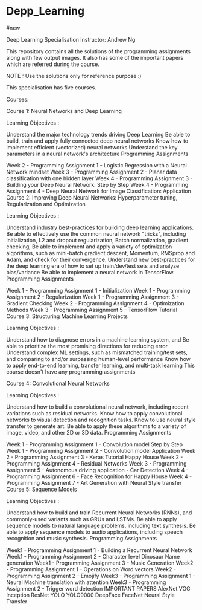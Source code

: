 # Depp_Learning
#new 

Deep Learning Specialisation
Instructor: Andrew Ng

This repository contains all the solutions of the programming assignments along with few output images. It also has some of the important papers which are referred during the course.

NOTE : Use the solutions only for reference purpose :)

This specialisation has five courses.

Courses:

Course 1: Neural Networks and Deep Learning

Learning Objectives :

Understand the major technology trends driving Deep Learning
Be able to build, train and apply fully connected deep neural networks
Know how to implement efficient (vectorized) neural networks
Understand the key parameters in a neural network's architecture
Programming Assignments

Week 2 - Programming Assignment 1 - Logistic Regression with a Neural Network mindset
Week 3 - Programming Assignment 2 - Planar data classification with one hidden layer
Week 4 - Programming Assignment 3 - Building your Deep Neural Network: Step by Step
Week 4 - Programming Assignment 4 - Deep Neural Network for Image Classification: Application
Course 2: Improving Deep Neural Networks: Hyperparameter tuning, Regularization and Optimization

Learning Objectives :

Understand industry best-practices for building deep learning applications.
Be able to effectively use the common neural network "tricks", including initialization, L2 and dropout regularization, Batch normalization, gradient checking,
Be able to implement and apply a variety of optimization algorithms, such as mini-batch gradient descent, Momentum, RMSprop and Adam, and check for their convergence.
Understand new best-practices for the deep learning era of how to set up train/dev/test sets and analyze bias/variance
Be able to implement a neural network in TensorFlow.
Programming Assignments

Week 1 - Programming Assignment 1 - Initialization
Week 1 - Programming Assignment 2 - Regularization
Week 1 - Programming Assignment 3 - Gradient Checking
Week 2 - Programming Assignment 4 - Optimization Methods
Week 3 - Programming Assignment 5 - TensorFlow Tutorial
Course 3: Structuring Machine Learning Projects

Learning Objectives :

Understand how to diagnose errors in a machine learning system, and
Be able to prioritize the most promising directions for reducing error
Understand complex ML settings, such as mismatched training/test sets, and comparing to and/or surpassing human-level performance
Know how to apply end-to-end learning, transfer learning, and multi-task learning
This course doesn't have any programming assignments

Course 4: Convolutional Neural Networks

Learning Objectives :

Understand how to build a convolutional neural network, including recent variations such as residual networks.
Know how to apply convolutional networks to visual detection and recognition tasks.
Know to use neural style transfer to generate art.
Be able to apply these algorithms to a variety of image, video, and other 2D or 3D data.
Programming Assignments

Week 1 - Programming Assignment 1 - Convolution model Step by Step
Week 1 - Programming Assignment 2 - Convolution model Application
Week 2 - Programming Assignment 3 - Keras Tutorial Happy House
Week 2 - Programming Assignment 4 - Residual Networks
Week 3 - Programming Assignment 5 - Autonomous driving application - Car Detection
Week 4 - Programming Assignment 6 - Face Recognition for Happy House
Week 4 - Programming Assignment 7 - Art Generation with Neural Style transfer
Course 5: Sequence Models

Learning Objectives :

Understand how to build and train Recurrent Neural Networks (RNNs), and commonly-used variants such as GRUs and LSTMs.
Be able to apply sequence models to natural language problems, including text synthesis.
Be able to apply sequence models to audio applications, including speech recognition and music synthesis.
Programming Assignments

Week1 - Programming Assignment 1 - Building a Recurrent Neural Network
Week1 - Programming Assignment 2 - Character level Dinosaur Name generation
Week1 - Programming Assignment 3 - Music Generation
Week2 - Programming Assignment 1 - Operations on Word vectors
Week2 - Programming Assignment 2 - Emojify
Week3 - Programming Assignment 1 - Neural Machine translation with attention
Week3 - Programming Assignment 2 - Trigger word detection
IMPORTANT PAPERS
AlexNet
VGG
Inception
ResNet
YOLO
YOLO9000
DeepFace
FaceNet
Neural Style Transfer
